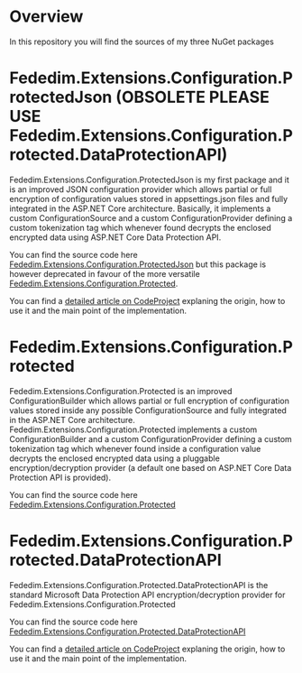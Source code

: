 # Overview

In this repository you will find the sources of my three NuGet packages

# Fededim.Extensions.Configuration.ProtectedJson (OBSOLETE PLEASE USE Fededim.Extensions.Configuration.Protected.DataProtectionAPI)

Fededim.Extensions.Configuration.ProtectedJson is my first package and it is an improved JSON configuration provider which allows partial or full encryption of configuration values stored in appsettings.json files and fully integrated in the ASP.NET Core architecture. Basically, it implements a custom ConfigurationSource and a custom ConfigurationProvider defining a custom tokenization tag which whenever found decrypts the enclosed encrypted data using ASP.NET Core Data Protection API.

You can find the source code here [Fededim.Extensions.Configuration.ProtectedJson](https://github.com/fededim/Fededim.Extensions.Configuration.Protected/tree/master/Fededim.Extensions.Configuration.ProtectedJson) but this package is 
however deprecated in favour of the more versatile [Fededim.Extensions.Configuration.Protected](https://github.com/fededim/Fededim.Extensions.Configuration.Protected/tree/master/Fededim.Extensions.Configuration.Protected).

You can find a [detailed article on CodeProject](https://www.codeproject.com/Articles/5372873/ProtectedJson-Integrating-ASP-NET-Core-Configurati) explaning the origin, how to use it and the main point of the implementation.


# Fededim.Extensions.Configuration.Protected

Fededim.Extensions.Configuration.Protected is an improved ConfigurationBuilder which allows partial or full encryption of configuration values stored inside any possible ConfigurationSource and fully integrated in the ASP.NET Core architecture. Fededim.Extensions.Configuration.Protected implements a custom ConfigurationBuilder and a custom ConfigurationProvider defining a custom tokenization tag which whenever found inside a configuration value decrypts the enclosed encrypted data using a pluggable encryption/decryption provider (a default one based on ASP.NET Core Data Protection API is provided).

You can find the source code here [Fededim.Extensions.Configuration.Protected](https://github.com/fededim/Fededim.Extensions.Configuration.Protected/tree/master/Fededim.Extensions.Configuration.Protected)


# Fededim.Extensions.Configuration.Protected.DataProtectionAPI

Fededim.Extensions.Configuration.Protected.DataProtectionAPI is the standard Microsoft Data Protection API encryption/decryption provider for Fededim.Extensions.Configuration.Protected

You can find the source code here [Fededim.Extensions.Configuration.Protected.DataProtectionAPI](https://github.com/fededim/Fededim.Extensions.Configuration.Protected/tree/master/Fededim.Extensions.Configuration.Protected.DataProtectionAPI)



You can find a [detailed article on CodeProject](https://www.codeproject.com/Articles/5374311/Fededim-Extensions-Configuration-Protected) explaning the origin, how to use it and the main point of the implementation.
